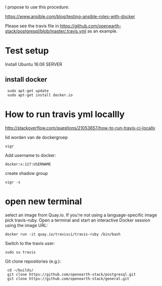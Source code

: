 I propose to use this procedure:

https://www.ansible.com/blog/testing-ansible-roles-with-docker

Please see the travis file in https://github.com/openearth-stack/postgresql/blob/master/.travis.yml as an example.



# Test setup
Install Ubuntu 16.06 SERVER


## install docker
```
 sudo apt-get update
 sudo apt-get install docker.io
```

# How to run travis yml locallly
 http://stackoverflow.com/questions/21053657/how-to-run-travis-ci-locally

lid worden van de dockergroep
```
vigr
```
Add username to docker:
```
docker:x:117:USERNAME
```
create shadow group
```
vigr -s
```
# open new terminal
select an image from Quay.io. If you're not using a language-specific image pick travis-ruby. Open a terminal and start an interactive Docker session using the image URL:
```
docker run -it quay.io/travisci/travis-ruby /bin/bash
```

Switch to the travis user:
```
sudo su travis
```

Git clone repositories (e.g.):
```
 cd ~/builds/
 git clone https://github.com/openearth-stack/postgresql.git
 git clone https://github.com/openearth-stack/general.git
```
